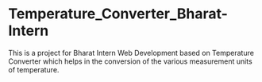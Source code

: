 # Temperature_Converter_Bharat-Intern
This is a project for Bharat Intern Web Development based on Temperature Converter which helps in the conversion of the various measurement units of temperature.
